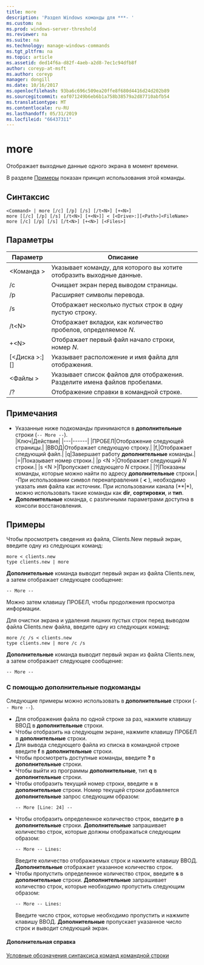 ```yaml
---
title: more
description: 'Раздел Windows команды для ***- '
ms.custom: na
ms.prod: windows-server-threshold
ms.reviewer: na
ms.suite: na
ms.technology: manage-windows-commands
ms.tgt_pltfrm: na
ms.topic: article
ms.assetid: ded14f6a-d82f-4aeb-a2d8-7ec1c94dfb8f
author: coreyp-at-msft
ms.author: coreyp
manager: dongill
ms.date: 10/16/2017
ms.openlocfilehash: 93ba6c696c509ea20ffe8f680d4416d24d202b89
ms.sourcegitcommit: eaf071249b6eb6b1a758b38579a2d87710abfb54
ms.translationtype: MT
ms.contentlocale: ru-RU
ms.lasthandoff: 05/31/2019
ms.locfileid: "66437311"
---
```

# <a name="more"></a>more



Отображает выходные данные одного экрана в момент времени.

В разделе [Примеры](#BKMK_examples) показан принцип использования этой команды.

## <a name="syntax"></a>Синтаксис

```
<Command> | more [/c] [/p] [/s] [/t<N>] [+<N>]
more [[/c] [/p] [/s] [/t<N>] [+<N>]] < [<Drive>:][<Path>]<FileName>
more [/c] [/p] [/s] [/t<N>] [+<N>] [<Files>]
```

## <a name="parameters"></a>Параметры

|           Параметр            |                               Описание                               |
|--------------------------------|-------------------------------------------------------------------------|
|           \<Команда >           |      Указывает команду, для которого вы хотите отобразить выходные данные.      |
|               /c               |               Очищает экран перед выводом страницы.               |
|               /p               |                      Расширяет символы перевода.                      |
|               /s               |          Отображает несколько пустых строк в одну пустую строку.          |
|             /t\<N>             |         Отображает вкладки, как количество пробелов, определяемое *N*.         |
|             +\<N>              |     Отображает первый файл начало строки, номер *N*.     |
| [\<Диска >:] [<Path>]<FileName> |          Указывает расположение и имя файла для отображения.          |
|            \<Файлы >            | Указывает список файлов для отображения. Разделите имена файлов пробелами. |
|               /?               |                  Отображение справки в командной строке.                   |

## <a name="remarks"></a>Примечания

-   Указанные ниже подкоманды принимаются в **дополнительные** строки (`-- More --`).  
    |Ключ|Действие|
    |---|------|
    |ПРОБЕЛ|Отображение следующей страницы.|
    |ВВОД|Отображает следующую строку.|
    |f,|Отображает следующий файл.|
    |q|Завершает работу **дополнительные** команды.|
    |=|Показывает номер строки.|
    |p \<N >|Отображает следующий *N* строки.|
    |s \<N >|Пропускает следующего *N* строки.|
    |?|Показаны команды, которые можно найти по адресу **дополнительные** строки.|
-При использовании символ перенаправления ( **<** ), необходимо указать имя файла как источник. При использовании канала (**|*), можно использовать такие команды как **dir**, **сортировки**, и **тип**.
-   **Дополнительные** команда, с различными параметрами доступна в консоли восстановления.

## <a name="BKMK_examples"></a>Примеры

Чтобы просмотреть сведения из файла, Clients.New первый экран, введите одну из следующих команд:
```
more < clients.new
type clients.new | more
```
**Дополнительные** команда выводит первый экран из файла Clients.new, а затем отображает следующее сообщение:
```
-- More --
```
Можно затем клавишу ПРОБЕЛ, чтобы продолжения просмотра информации.

Для очистки экрана и удаления лишних пустых строк перед выводом файла Clients.new файла, введите одну из следующих команд:
```
more /c /s < clients.new
type clients.new | more /c /s
```
**Дополнительные** команда выводит первый экран из файла Clients.new, а затем отображает следующее сообщение:
```
-- More --
```

### <a name="using-more-subcommands"></a>С помощью дополнительные подкоманды

Следующие примеры можно использовать в **дополнительные** строки (`-- More --`).
- Для отображения файла по одной строке за раз, нажмите клавишу ВВОД в **дополнительные** строки.
- Чтобы отобразить на следующем экране, нажмите клавишу ПРОБЕЛ в **дополнительные** строки.
- Для вывода следующего файла из списка в командной строке введите **f** в **дополнительные** строки.
- Чтобы просмотреть доступные команды, введите **?** в **дополнительные** строки.
- Чтобы выйти из программы **дополнительные**, тип **q** в **дополнительные** строки.
- Чтобы отобразить текущий номер строки, введите **=** в **дополнительные** строки. Номер текущей строки добавляется **дополнительные** запрос следующим образом:  
  ```
  -- More [Line: 24] --
  ```  
- Чтобы отобразить определенное количество строк, введите **p** в **дополнительные** строки. **Дополнительные** запрашивает количество строк, которые должны отображаться следующим образом:  
  ```
  -- More -- Lines:
  ```  
  Введите количество отображаемых строк и нажмите клавишу ВВОД. **Дополнительные** отображает указанное количество строк.
- Чтобы пропустить определенное количество строк, введите **s** в **дополнительные** строки. **Дополнительные** запрашивает количество строк, которые необходимо пропустить следующим образом:  
  ```
  -- More -- Lines:
  ```  
  Введите число строк, которые необходимо пропустить и нажмите клавишу ВВОД. **Дополнительные** пропускает указанное число строк и выводит следующий экран.

#### <a name="additional-references"></a>Дополнительная справка

[Условные обозначения синтаксиса команд командной строки](command-line-syntax-key.md)